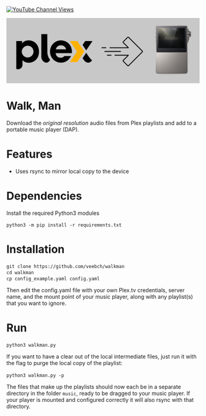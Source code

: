 [![YouTube Channel Views](https://img.shields.io/youtube/channel/views/UCz5BOU9J9pB_O0B8-rDjCWQ?label=YouTube&style=social)](https://www.youtube.com/channel/UCz5BOU9J9pB_O0B8-rDjCWQ)

![banner](/images/banner.png)

# Walk, Man

Download the *original resolution* audio files from Plex playlists and add to a portable music player (DAP).

# Features

- Uses rsync to mirror local copy to the device

# Dependencies

Install the required Python3 modules

    python3 -m pip install -r requirements.txt

# Installation 

    git clone https://github.com/veebch/walkman
    cd walkman
    cp config_example.yaml config.yaml
    
Then edit the config.yaml file with your own Plex.tv credentials, server name, and the mount point of your music player, along with any playlist(s) that you want to ignore.

# Run 

`python3 walkman.py`

If you want to have a clear out of the local intermediate files, just run it with the flag to purge the local copy of the playlist:

`python3 walkman.py -p`

The files that make up the playlists should now each be in a separate directory in the folder `music`, ready to be dragged to your music player. If your player is mounted and configured correctly it will also rsync with that directory.

